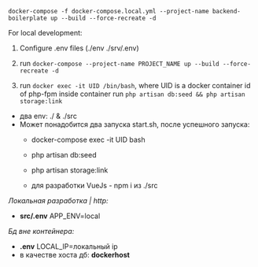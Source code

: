 `docker-compose -f docker-compose.local.yml --project-name backend-boilerplate up --build --force-recreate -d`

For local development:

1. Configure .env files (./env ./srv/.env)

2. run `docker-compose --project-name PROJECT_NAME up --build --force-recreate -d`

3. run `docker exec -it UID /bin/bash`, where UID is a docker container id of php-fpm
inside container run `php artisan db:seed && php artisan storage:link`



* два env: ./ & ./src
* Может понадобится два запуска start.sh, после успешного запуска: 
   * docker-compose exec -it UID bash
   * php artisan db:seed
   * php artisan storage:link
   
   * для разработки VueJs - npm i из ./src
   
_Локальная разработка | http:_
   * **src/.env** APP_ENV=local
   
_Бд вне контейнера:_
   * **.env** LOCAL_IP=локальный ip
   * в качестве хоста дб: **dockerhost**
  
